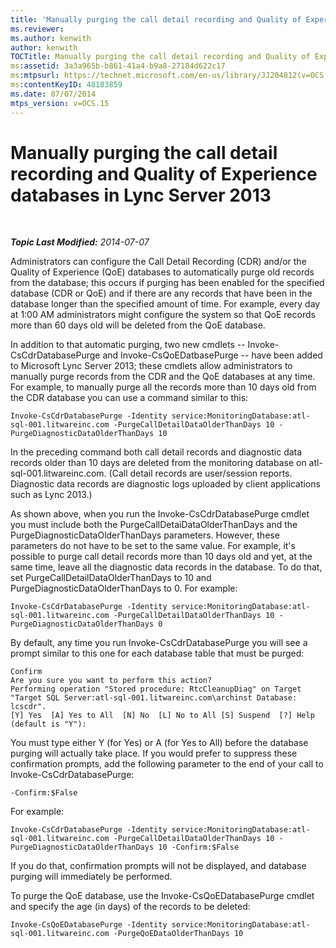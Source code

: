 ```yaml
---
title: 'Manually purging the call detail recording and Quality of Experience databases'
ms.reviewer: 
ms.author: kenwith
author: kenwith
TOCTitle: Manually purging the call detail recording and Quality of Experience databases
ms:assetid: 3a3a965b-b861-41a4-b9a8-27184d622c17
ms:mtpsurl: https://technet.microsoft.com/en-us/library/JJ204812(v=OCS.15)
ms:contentKeyID: 48183859
ms.date: 07/07/2014
mtps_version: v=OCS.15
---
```


<div data-xmlns="http://www.w3.org/1999/xhtml">

<div class="topic" data-xmlns="http://www.w3.org/1999/xhtml" data-msxsl="urn:schemas-microsoft-com:xslt" data-cs="http://msdn.microsoft.com/en-us/">

<div data-asp="http://msdn2.microsoft.com/asp">

# Manually purging the call detail recording and Quality of Experience databases in Lync Server 2013

</div>

<div id="mainSection">

<div id="mainBody">

<span> </span>

_**Topic Last Modified:** 2014-07-07_

Administrators can configure the Call Detail Recording (CDR) and/or the Quality of Experience (QoE) databases to automatically purge old records from the database; this occurs if purging has been enabled for the specified database (CDR or QoE) and if there are any records that have been in the database longer than the specified amount of time. For example, every day at 1:00 AM administrators might configure the system so that QoE records more than 60 days old will be deleted from the QoE database.

In addition to that automatic purging, two new cmdlets -- Invoke-CsCdrDatabasePurge and Invoke-CsQoEDatbasePurge -- have been added to Microsoft Lync Server 2013; these cmdlets allow administrators to manually purge records from the CDR and the QoE databases at any time. For example, to manually purge all the records more than 10 days old from the CDR database you can use a command similar to this:

    Invoke-CsCdrDatabasePurge -Identity service:MonitoringDatabase:atl-sql-001.litwareinc.com -PurgeCallDetailDataOlderThanDays 10 -PurgeDiagnosticDataOlderThanDays 10

In the preceding command both call detail records and diagnostic data records older than 10 days are deleted from the monitoring database on atl-sql-001.litwareinc.com. (Call detail records are user/session reports. Diagnostic data records are diagnostic logs uploaded by client applications such as Lync 2013.)

As shown above, when you run the Invoke-CsCdrDatabasePurge cmdlet you must include both the PurgeCallDetaiDataOlderThanDays and the PurgeDiagnosticDataOlderThanDays parameters. However, these parameters do not have to be set to the same value. For example, it's possible to purge call detail records more than 10 days old and yet, at the same time, leave all the diagnostic data records in the database. To do that, set PurgeCallDetailDataOlderThanDays to 10 and PurgeDiagnosticDataOlderThanDays to 0. For example:

    Invoke-CsCdrDatabasePurge -Identity service:MonitoringDatabase:atl-sql-001.litwareinc.com -PurgeCallDetailDataOlderThanDays 10 -PurgeDiagnosticDataOlderThanDays 0

By default, any time you run Invoke-CsCdrDatabasePurge you will see a prompt similar to this one for each database table that must be purged:

    Confirm
    Are you sure you want to perform this action?
    Performing operation "Stored procedure: RtcCleanupDiag" on Target "Target SQL Server:atl-sql-001.litwareinc.com\archinst Database: lcscdr".
    [Y] Yes  [A] Yes to All  [N] No  [L] No to All [S] Suspend  [?] Help (default is "Y"):

You must type either Y (for Yes) or A (for Yes to All) before the database purging will actually take place. If you would prefer to suppress these confirmation prompts, add the following parameter to the end of your call to Invoke-CsCdrDatabasePurge:

    -Confirm:$False

For example:

    Invoke-CsCdrDatabasePurge -Identity service:MonitoringDatabase:atl-sql-001.litwareinc.com -PurgeCallDetailDataOlderThanDays 10 -PurgeDiagnosticDataOlderThanDays 10 -Confirm:$False

If you do that, confirmation prompts will not be displayed, and database purging will immediately be performed.

To purge the QoE database, use the Invoke-CsQoEDatabasePurge cmdlet and specify the age (in days) of the records to be deleted:

    Invoke-CsQoEDatabasePurge -Identity service:MonitoringDatabase:atl-sql-001.litwareinc.com -PurgeQoEDataOlderThanDays 10

</div>

<span> </span>

</div>

</div>

</div>


